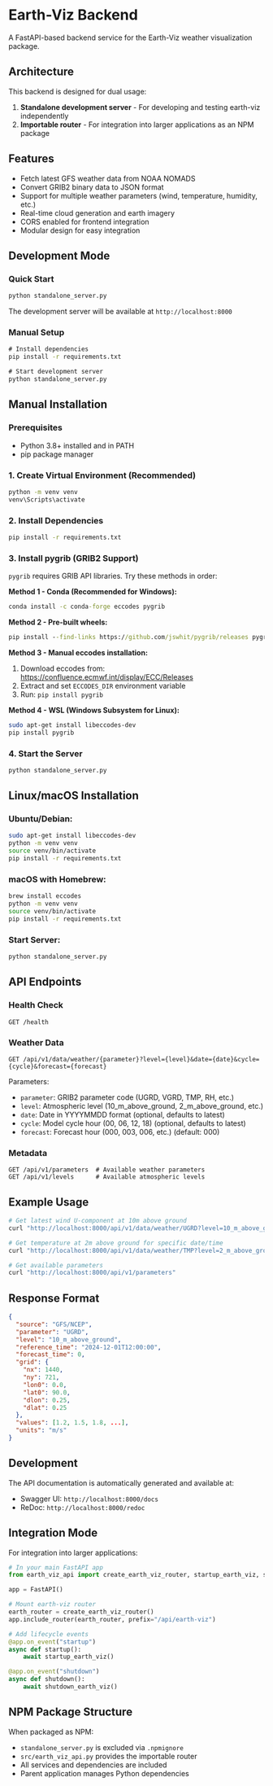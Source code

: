 # Earth-Viz Backend

A FastAPI-based backend service for the Earth-Viz weather visualization package.

## Architecture

This backend is designed for dual usage:
1. **Standalone development server** - For developing and testing earth-viz independently
2. **Importable router** - For integration into larger applications as an NPM package

## Features

- Fetch latest GFS weather data from NOAA NOMADS
- Convert GRIB2 binary data to JSON format
- Support for multiple weather parameters (wind, temperature, humidity, etc.)
- Real-time cloud generation and earth imagery
- CORS enabled for frontend integration
- Modular design for easy integration

## Development Mode

### Quick Start
```cmd
python standalone_server.py
```

The development server will be available at `http://localhost:8000`

### Manual Setup
```cmd
# Install dependencies
pip install -r requirements.txt

# Start development server
python standalone_server.py
```

## Manual Installation

### Prerequisites
- Python 3.8+ installed and in PATH
- pip package manager

### 1. Create Virtual Environment (Recommended)
```cmd
python -m venv venv
venv\Scripts\activate
```

### 2. Install Dependencies
```cmd
pip install -r requirements.txt
```

### 3. Install pygrib (GRIB2 Support)
`pygrib` requires GRIB API libraries. Try these methods in order:

**Method 1 - Conda (Recommended for Windows):**
```cmd
conda install -c conda-forge eccodes pygrib
```

**Method 2 - Pre-built wheels:**
```cmd
pip install --find-links https://github.com/jswhit/pygrib/releases pygrib
```

**Method 3 - Manual eccodes installation:**
1. Download eccodes from: https://confluence.ecmwf.int/display/ECC/Releases
2. Extract and set `ECCODES_DIR` environment variable
3. Run: `pip install pygrib`

**Method 4 - WSL (Windows Subsystem for Linux):**
```bash
sudo apt-get install libeccodes-dev
pip install pygrib
```

### 4. Start the Server
```cmd
python standalone_server.py
```

## Linux/macOS Installation

### Ubuntu/Debian:
```bash
sudo apt-get install libeccodes-dev
python -m venv venv
source venv/bin/activate
pip install -r requirements.txt
```

### macOS with Homebrew:
```bash
brew install eccodes
python -m venv venv
source venv/bin/activate
pip install -r requirements.txt
```

### Start Server:
```bash
python standalone_server.py
```

## API Endpoints

### Health Check
```
GET /health
```

### Weather Data
```
GET /api/v1/data/weather/{parameter}?level={level}&date={date}&cycle={cycle}&forecast={forecast}
```

Parameters:
- `parameter`: GRIB2 parameter code (UGRD, VGRD, TMP, RH, etc.)
- `level`: Atmospheric level (10_m_above_ground, 2_m_above_ground, etc.)
- `date`: Date in YYYYMMDD format (optional, defaults to latest)
- `cycle`: Model cycle hour (00, 06, 12, 18) (optional, defaults to latest)
- `forecast`: Forecast hour (000, 003, 006, etc.) (default: 000)

### Metadata
```
GET /api/v1/parameters  # Available weather parameters
GET /api/v1/levels      # Available atmospheric levels
```

## Example Usage

```bash
# Get latest wind U-component at 10m above ground
curl "http://localhost:8000/api/v1/data/weather/UGRD?level=10_m_above_ground"

# Get temperature at 2m above ground for specific date/time
curl "http://localhost:8000/api/v1/data/weather/TMP?level=2_m_above_ground&date=20241201&cycle=12"

# Get available parameters
curl "http://localhost:8000/api/v1/parameters"
```

## Response Format

```json
{
  "source": "GFS/NCEP",
  "parameter": "UGRD",
  "level": "10_m_above_ground",
  "reference_time": "2024-12-01T12:00:00",
  "forecast_time": 0,
  "grid": {
    "nx": 1440,
    "ny": 721,
    "lon0": 0.0,
    "lat0": 90.0,
    "dlon": 0.25,
    "dlat": 0.25
  },
  "values": [1.2, 1.5, 1.8, ...],
  "units": "m/s"
}
```

## Development

The API documentation is automatically generated and available at:
- Swagger UI: `http://localhost:8000/docs`
- ReDoc: `http://localhost:8000/redoc`

## Integration Mode

For integration into larger applications:

```python
# In your main FastAPI app
from earth_viz_api import create_earth_viz_router, startup_earth_viz, shutdown_earth_viz

app = FastAPI()

# Mount earth-viz router
earth_router = create_earth_viz_router()
app.include_router(earth_router, prefix="/api/earth-viz")

# Add lifecycle events
@app.on_event("startup")
async def startup():
    await startup_earth_viz()

@app.on_event("shutdown")
async def shutdown():
    await shutdown_earth_viz()
```

## NPM Package Structure

When packaged as NPM:
- `standalone_server.py` is excluded via `.npmignore`
- `src/earth_viz_api.py` provides the importable router
- All services and dependencies are included
- Parent application manages Python dependencies